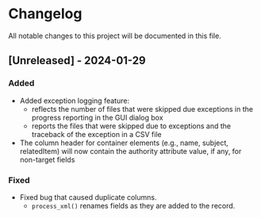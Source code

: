 # Changelog

All notable changes to this project will be documented in this file.

## [Unreleased] - 2024-01-29

### Added
- Added exception logging feature:
    - reflects the number of files that were skipped due exceptions in the 
    progress reporting in the GUI dialog box
    - reports the files that were skipped due to exceptions and the traceback 
    of the exception in a CSV file
- The column header for container elements (e.g., name, subject, relatedItem)
  will now contain the authority attribute value, if any, for non-target fields

### Fixed
- Fixed bug that caused duplicate columns. 
    - `process_xml()` renames fields as they are added to the record.

